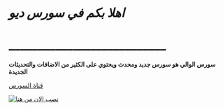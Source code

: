# *اهلا بكم في سورس ديو*
# ___________________________

**سورس الوالي هو سورس جديد ومحدث ويحتوي على الكثير من الاضافات والتحديثات الجديدة**

[قناة السورس](https://t.me/pmmvn)



[![نصب الان من هنا](https://www.herokucdn.com/deploy/button.svg)](https://heroku.com/deploy?template=https://github.com/33xx/du)
